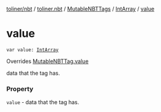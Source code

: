 [toliner/nbt](../../../index.md) / [toliner.nbt](../../index.md) / [MutableNBTTags](../index.md) / [IntArray](index.md) / [value](./value.md)

# value

`var value: `[`IntArray`](https://kotlinlang.org/api/latest/jvm/stdlib/kotlin/-int-array/index.html)

Overrides [MutableNBTTag.value](../../-mutable-n-b-t-tag/value.md)

data that the tag has.

### Property

`value` - data that the tag has.